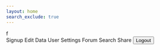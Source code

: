 ```yaml
---
layout: home
search_exclude: true
---
```


<html lang="en">
<head>
    <meta charset="UTF-8">
    <meta name="viewport" content="width=device-width, initial-scale=1.0">
    <title>Navigation Bar</title>
    <link rel="stylesheet" href="frontcasts-styling.scss">
</head>
<body>
f
<nav>
    <a onclick='window.location.href="{{site.baseurl}}/signup"'>Signup</a>
    <a onclick='window.location.href="{{site.baseurl}}/edit"'>Edit</a>
    <a onclick='window.location.href="{{site.baseurl}}/data"'>Data</a>
    <a onclick='window.location.href="{{site.baseurl}}/settings"'>User Settings</a>
    <a onclick='window.location.href="{{site.baseurl}}/image.html"'>Forum</a>
    <a onclick='window.location.href="{{site.baseurl}}/search.html"'>Search</a>
    <a onclick='window.location.href="{{site.baseurl}}/image"'>Share</a>
    <button class = "logoutbutton" onclick="eraseCookie()">Logout</button>
</nav>

<!-- Your page content goes here -->

<script>
    function eraseCookie() {   
        document.cookie = 'jwt=; Max-Age=0; path=/; domain=' + location.hostname;
        console.log(document.cookie) 
        window.location.reload()
    }

    // Function to get the cookie value by name
    function getCookie(name) {
        var match = document.cookie.match(RegExp('(?:^|;\\s*)' + name + '=([^;]*)')); 
        return match ? match[1] : null;
    }

    // Check if the JWT cookie exists on page load
    addEventListener("load", (event) => {
        console.log(getCookie("jwt"))
        if(getCookie("jwt")){
            return
        }
        else {
            window.location.href = "{{site.baseurl}}/login.html"
        }
    })

    // Retrieve and apply theme preference from local storage
    document.addEventListener('DOMContentLoaded', function() {
        const currentTheme = localStorage.getItem('theme') || 'light'; // Default to 'light' theme if no preference is found
        document.body.classList.toggle('dark-theme', currentTheme === 'dark');
    });
</script>

</body>
</html>
